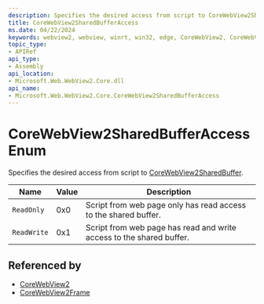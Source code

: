 ```yaml
---
description: Specifies the desired access from script to CoreWebView2SharedBuffer.
title: CoreWebView2SharedBufferAccess
ms.date: 04/22/2024
keywords: webview2, webview, winrt, win32, edge, CoreWebView2, CoreWebView2Controller, browser control, edge html, CoreWebView2SharedBufferAccess
topic_type:
- APIRef
api_type:
- Assembly
api_location:
- Microsoft.Web.WebView2.Core.dll
api_name:
- Microsoft.Web.WebView2.Core.CoreWebView2SharedBufferAccess
---
```


# CoreWebView2SharedBufferAccess Enum

Specifies the desired access from script to [CoreWebView2SharedBuffer](corewebview2sharedbuffer.md).

| Name |  Value | Description |
|--|--|--|
|`ReadOnly` | 0x0  |  Script from web page only has read access to the shared buffer.|
|`ReadWrite` | 0x1  |  Script from web page has read and write access to the shared buffer.|


## Referenced by

- [CoreWebView2](corewebview2.md)
- [CoreWebView2Frame](corewebview2frame.md)
